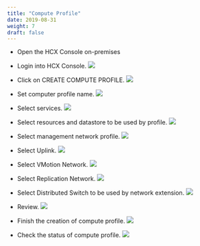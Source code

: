 ```yaml
---
title: "Compute Profile"
date: 2019-08-31
weight: 7
draft: false
---
```


- Open the HCX Console on-premises

- Login into HCX Console.
![](/images/vmc/hcx/ext-net/00.png)

- Click on CREATE COMPUTE PROFILE.
![](/images/vmc/hcx/computer-profile/00.png)

- Set computer profile name.
![](/images/vmc/hcx/computer-profile/01.png)

- Select services.
![](/images/vmc/hcx/computer-profile/02.png)

- Select resources and datastore to be used by profile.
![](/images/vmc/hcx/computer-profile/03.png)

- Select management network profile.
![](/images/vmc/hcx/computer-profile/04.png)

- Select Uplink.
![](/images/vmc/hcx/computer-profile/05.png)

- Select VMotion Network.
![](/images/vmc/hcx/computer-profile/06.png)

- Select Replication Network.
![](/images/vmc/hcx/computer-profile/07.png)

- Select Distributed Switch to be used by network extension.
![](/images/vmc/hcx/computer-profile/08.png)

- Review.
![](/images/vmc/hcx/computer-profile/09.png)

- Finish the creation of compute profile.
![](/images/vmc/hcx/computer-profile/10.png)

- Check the status of compute profile.
![](/images/vmc/hcx/computer-profile/11.png)
